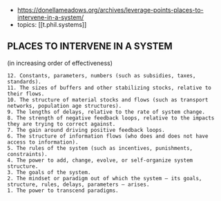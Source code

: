 
- https://donellameadows.org/archives/leverage-points-places-to-intervene-in-a-system/
- topics: [[t.phil.systems]]

## PLACES TO INTERVENE IN A SYSTEM

(in increasing order of effectiveness)

```text
12. Constants, parameters, numbers (such as subsidies, taxes, standards).
11. The sizes of buffers and other stabilizing stocks, relative to their flows.
10. The structure of material stocks and flows (such as transport networks, population age structures).
9. The lengths of delays, relative to the rate of system change.
8. The strength of negative feedback loops, relative to the impacts they are trying to correct against.
7. The gain around driving positive feedback loops.
6. The structure of information flows (who does and does not have access to information).
5. The rules of the system (such as incentives, punishments, constraints).
4. The power to add, change, evolve, or self-organize system structure.
3. The goals of the system.
2. The mindset or paradigm out of which the system — its goals, structure, rules, delays, parameters — arises.
1. The power to transcend paradigms.
```